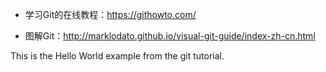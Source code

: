- 学习Git的在线教程：https://githowto.com/ 

- 图解Git：http://marklodato.github.io/visual-git-guide/index-zh-cn.html

This is the Hello World example from the git tutorial.
